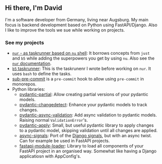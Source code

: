 ## Hi there, I'm David

I'm a software developer from Germany, living near Augsburg. My main focus is backend development based on Python using FastAPI/Django. Also I like to improve the tools we sue while working on projects.

### See my projects

* [`nur` - as taskrunner based on `nu` shell](https://github.com/nur-taskrunner/nur): It borrows concepts from `just` and `b5` while adding the superpowers you get by using `nu`. Also see the [`nur` documentation](https://nur-taskrunner.github.io/docs/).
* [`b5` taskrunner](https://github.com/team23/b5): This is the taskrunenr I wrote before working on `nur`. It uses `bash` to define the tasks.
* [sub-pre-commit](https://github.com/ddanier/sub-pre-commit) is a `pre-commit` hook to allow using `pre-commit` in monorepos.
* Python libraries:
  - [pydantic-partial](https://github.com/team23/pydantic-partial): Allow creating partial versions of your pydantic models.
  - [pydantic-changedetect](https://github.com/team23/pydantic-changedetect): Enhance your pydantic models to track changes.
  - [pydantic-async-validation](https://github.com/team23/pydantic-async-validation): Add async validation to pydantic models. Raising normal `ValidationError`'s.
  - [pydantic-apply](https://github.com/team23/pydantic-apply): Small, but useful pydantic library to apply changes to a pydantic model, skipping validation until all changes are applied.
  - [async-signals](https://github.com/team23/async-signals): Port of the [Django signals](https://github.com/django/django/tree/main/django/dispatch), but with an async twist. Can for example be used in FastAPI projects.
  - [fastapi-module-loader](https://github.com/team23/fastapi-module-loader): Library to load all components of your FastAPI project in an organised way. Somewhat like having a Django applicatiosn with AppConfig's.
